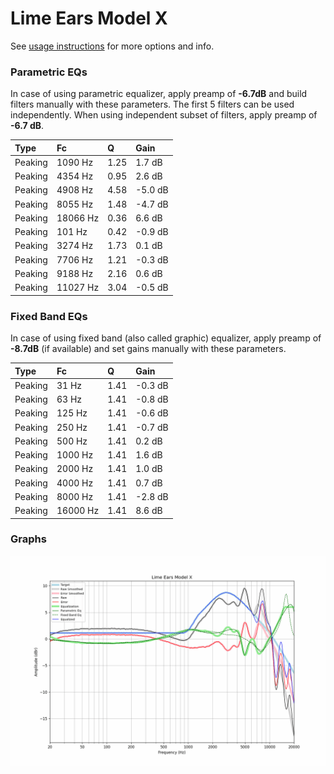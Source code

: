 # Lime Ears Model X
See [usage instructions](https://github.com/jaakkopasanen/AutoEq#usage) for more options and info.

### Parametric EQs
In case of using parametric equalizer, apply preamp of **-6.7dB** and build filters manually
with these parameters. The first 5 filters can be used independently.
When using independent subset of filters, apply preamp of **-6.7 dB**.

| Type    | Fc       |    Q | Gain    |
|:--------|:---------|:-----|:--------|
| Peaking | 1090 Hz  | 1.25 | 1.7 dB  |
| Peaking | 4354 Hz  | 0.95 | 2.6 dB  |
| Peaking | 4908 Hz  | 4.58 | -5.0 dB |
| Peaking | 8055 Hz  | 1.48 | -4.7 dB |
| Peaking | 18066 Hz | 0.36 | 6.6 dB  |
| Peaking | 101 Hz   | 0.42 | -0.9 dB |
| Peaking | 3274 Hz  | 1.73 | 0.1 dB  |
| Peaking | 7706 Hz  | 1.21 | -0.3 dB |
| Peaking | 9188 Hz  | 2.16 | 0.6 dB  |
| Peaking | 11027 Hz | 3.04 | -0.5 dB |

### Fixed Band EQs
In case of using fixed band (also called graphic) equalizer, apply preamp of **-8.7dB**
(if available) and set gains manually with these parameters.

| Type    | Fc       |    Q | Gain    |
|:--------|:---------|:-----|:--------|
| Peaking | 31 Hz    | 1.41 | -0.3 dB |
| Peaking | 63 Hz    | 1.41 | -0.8 dB |
| Peaking | 125 Hz   | 1.41 | -0.6 dB |
| Peaking | 250 Hz   | 1.41 | -0.7 dB |
| Peaking | 500 Hz   | 1.41 | 0.2 dB  |
| Peaking | 1000 Hz  | 1.41 | 1.6 dB  |
| Peaking | 2000 Hz  | 1.41 | 1.0 dB  |
| Peaking | 4000 Hz  | 1.41 | 0.7 dB  |
| Peaking | 8000 Hz  | 1.41 | -2.8 dB |
| Peaking | 16000 Hz | 1.41 | 8.6 dB  |

### Graphs
![](./Lime%20Ears%20Model%20X.png)